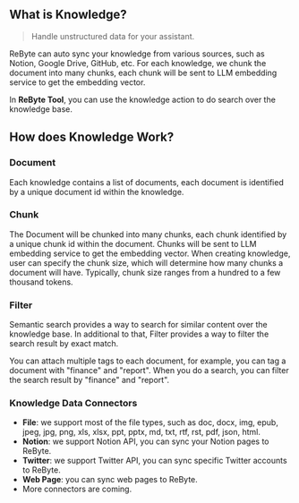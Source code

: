 ## What is Knowledge?

> Handle unstructured data for your assistant.

ReByte can auto sync your knowledge from various sources, such as Notion, Google Drive, GitHub, etc. For each knowledge, we chunk the document into many chunks, each chunk will be sent to LLM embedding service to get the embedding vector. 

In **ReByte Tool**, you can use the knowledge action to do search over the knowledge base.

## How does Knowledge Work?

### Document

Each knowledge contains a list of documents, each document is identified by a unique document id within the knowledge.

### Chunk

The Document will be chunked into many chunks, each chunk identified by a unique chunk id within the document. Chunks will be sent to LLM embedding service to get the embedding vector.
When creating knowledge, user can specify the chunk size, which will determine how many chunks a document will have. Typically, chunk size ranges from a hundred to a few thousand tokens.

### Filter

Semantic search provides a way to search for similar content over the knowledge base. In additional to that, Filter provides a way to filter the search result by exact match. 

You can attach multiple tags to each document, for example, you can tag a document with "finance" and "report". When you do a search, you can filter the search result by "finance" and "report".

### Knowledge Data Connectors

* **File**: we support most of the file types, such as doc, docx, img, epub, jpeg, jpg, png, xls, xlsx, ppt, pptx, md, txt, rtf, rst, pdf, json, html.
* **Notion**: we support Notion API, you can sync your Notion pages to ReByte.
* **Twitter**: we support Twitter API, you can sync specific Twitter accounts to ReByte.
* **Web Page**: you can sync web pages to ReByte.
* More connectors are coming.